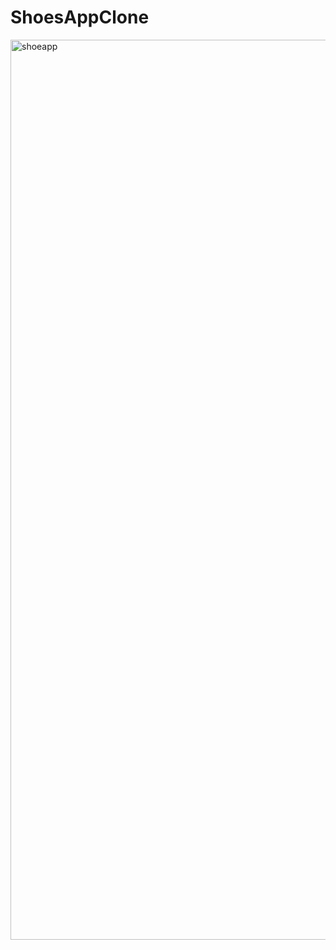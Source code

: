 # ShoesAppClone

<img width="1440" alt="shoeapp" src="https://github.com/Arham9125/ShoesAppClone/assets/90573710/55c5290a-37d5-4865-a09f-0b925ffdf824">
